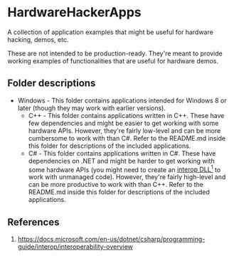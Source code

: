 # HardwareHackerApps
A collection of application examples that might be useful for hardware hacking, demos, etc.

These are not intended to be production-ready. They're meant to provide working examples of functionalities that are useful for hardware demos.


## Folder descriptions

* Windows - This folder contains applications intended for Windows 8 or later (though they may work with earlier versions).
    * C++ - This folder contains applications written in C++. These have few dependencies and might be easier to get working with some hardware APIs. However, they're fairly low-level and can be more cumbersome to work with than C#. Refer to the README.md inside this folder for descriptions of the included applications.
    * C# - This folder contains applications written in C#. These have dependencies on .NET and might be harder to get working with some hardware APIs (you might need to create an [interop DLL<sup>1</sup>](https://docs.microsoft.com/en-us/dotnet/csharp/programming-guide/interop/interoperability-overview) to work with unmanaged code). However, they're fairly high-level and can be more productive to work with than C++. Refer to the README.md inside this folder for descriptions of the included applications.


## References

1. https://docs.microsoft.com/en-us/dotnet/csharp/programming-guide/interop/interoperability-overview
